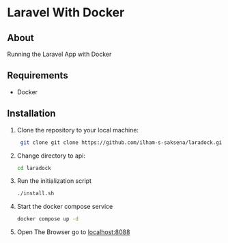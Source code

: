 # Laravel With Docker

## About
Running the Laravel App with Docker

## Requirements
- Docker

## Installation

1. Clone the repository to your local machine:
   ```bash
    git clone git clone https://github.com/ilham-s-saksena/laradock.git
    ```

2. Change directory to api: 
    ```bash
    cd laradock
    ```

3. Run the initialization script 
    ```bash
    ./install.sh 
    ```
    
4. Start the docker compose service
    
    ```bash
    docker compose up -d
    ```

5. Open The Browser 
   go to <a href="localhost:8088">localhost:8088</a>
